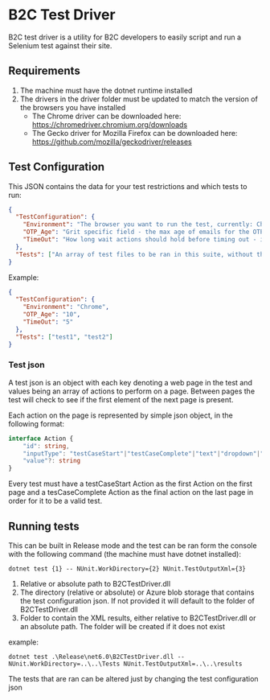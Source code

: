 # B2C Test Driver

B2C test driver is a utility for B2C developers to easily script and run a Selenium test against their site.

## Requirements
1. The machine must have the dotnet runtime installed
2. The drivers in the driver folder must be updated to match the version of the browsers you have installed
   - The Chrome driver can be downloaded here: https://chromedriver.chromium.org/downloads
   - The Gecko driver for Mozilla Firefox can be downloaded here: https://github.com/mozilla/geckodriver/releases

## Test Configuration

This JSON contains the data for your test restrictions and which tests to run:

```json
{
  "TestConfiguration": {
    "Environment": "The browser you want to run the test, currently: Chrome or Firefox",
    "OTP_Age": "Grit specific field - the max age of emails for the OTP API - in seconds",
    "TimeOut": "How long wait actions should hold before timing out - in seconds"
  },
  "Tests": ["An array of test files to be ran in this suite, without the extension"]
}
```
Example:

```json
{
  "TestConfiguration": {
    "Environment": "Chrome",
    "OTP_Age": "10",
    "TimeOut": "5"
  },
  "Tests": ["test1", "test2"]
}
```

### Test json

A test json is an object with each key denoting a web page in the test and values being an array of actions to perform on a page. Between pages the test will check to see if the first element of the next page is present.

Each action on the page is represented by simple json object, in the following format:

```typescript
interface Action {
    "id": string,
    "inputType": "testCaseStart"|"testCaseComplete"|"text"|"dropdown"|"checkbox"|"button"|"Fn::{value in switch statement}",
    "value"?: string
}
```

Every test must have a testCaseStart Action as the first Action on the first page and a tesCaseComplete Action as the final action on the last page in order for it to be a valid test.

## Running tests

This can be built in Release mode and the test can be ran form the console with the following command (the machine must have dotnet installed):

```
dotnet test {1} -- NUnit.WorkDirectory={2} NUnit.TestOutputXml={3}
```

1. Relative or absolute path to B2CTestDriver.dll
2. The directory (relative or absolute) or Azure blob storage that contains the test configuration json. If not provided it will default to the folder of B2CTestDriver.dll
3. Folder to contain the XML results, either relative to B2CTestDriver.dll or an absolute path. The folder will be created if it does not exist

example:

```
dotnet test .\Release\net6.0\B2CTestDriver.dll -- NUnit.WorkDirectory=..\..\Tests NUnit.TestOutputXml=..\..\results
```

The tests that are ran can be altered just by changing the test configuration json